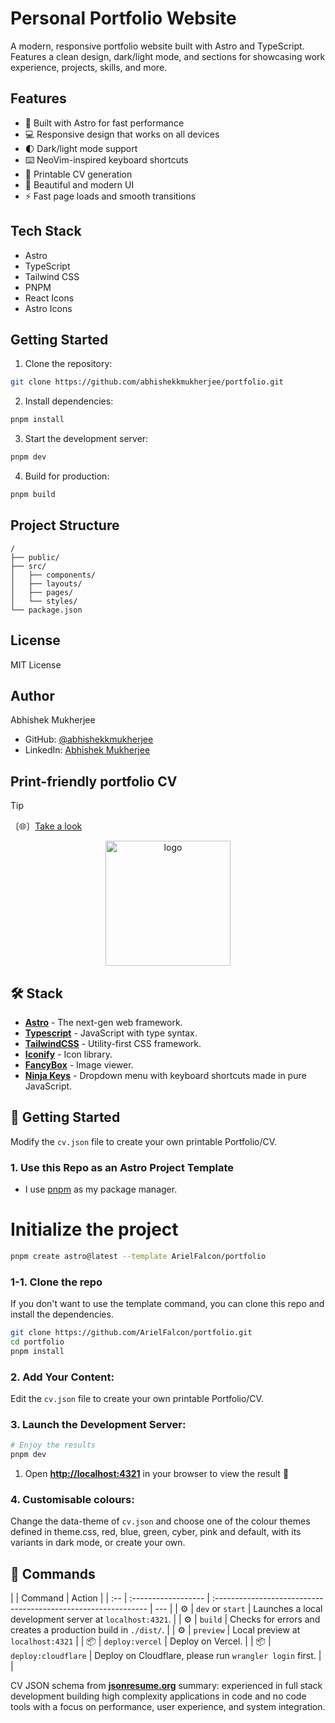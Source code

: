 # Personal Portfolio Website

A modern, responsive portfolio website built with Astro and TypeScript. Features a clean design, dark/light mode, and sections for showcasing work experience, projects, skills, and more.

## Features

- 🚀 Built with Astro for fast performance
- 💻 Responsive design that works on all devices
- 🌓 Dark/light mode support
- ⌨️ NeoVim-inspired keyboard shortcuts
- 📄 Printable CV generation
- 🎨 Beautiful and modern UI
- ⚡ Fast page loads and smooth transitions

## Tech Stack

- Astro
- TypeScript
- Tailwind CSS
- PNPM
- React Icons
- Astro Icons

## Getting Started

1. Clone the repository:

```bash
git clone https://github.com/abhishekkmukherjee/portfolio.git
```

2. Install dependencies:

```bash
pnpm install
```

3. Start the development server:

```bash
pnpm dev
```

4. Build for production:

```bash
pnpm build
```

## Project Structure

```
/
├── public/
├── src/
│   ├── components/
│   ├── layouts/
│   ├── pages/
│   └── styles/
└── package.json
```

## License

MIT License

## Author

Abhishek Mukherjee

- GitHub: [@abhishekkmukherjee](https://github.com/abhishekkmukherjee)
- LinkedIn: [Abhishek Mukherjee](https://www.linkedin.com/in/abhishek-mukherjee-a8811a19b/)

## Print-friendly portfolio CV

> [!TIP]
> 〔🌐〕[Take a look](#)

<p align = "center">
    <img src="public/astro-vim.png" alt="logo" width="200"/>
</p>

## 🛠️ Stack

- [**Astro**](https://astro.build/) - The next-gen web framework.
- [**Typescript**](https://www.typescriptlang.org/) - JavaScript with type syntax.
- [**TailwindCSS**](https://tailwindcss.com/) - Utility-first CSS framework.
- [**Iconify**](https://iconify.design/) - Icon library.
- [**FancyBox**](https://fancyapps.com/fancybox/3/) - Image viewer.
- [**Ninja Keys**](https://github.com/ssleptsov/ninja-keys) - Dropdown menu with keyboard shortcuts made in pure JavaScript.

## 🚀 Getting Started

Modify the `cv.json` file to create your own printable Portfolio/CV.

### 1. Use this Repo as an Astro Project Template

- I use [pnpm](https://pnpm.io/installation) as my package manager.

# Initialize the project

```bash
pnpm create astro@latest --template ArielFalcon/portfolio
```

### 1-1. Clone the repo

If you don't want to use the template command, you can clone this repo and install the dependencies.

```bash
git clone https://github.com/ArielFalcon/portfolio.git
cd portfolio
pnpm install
```

### 2. Add Your Content:

Edit the `cv.json` file to create your own printable Portfolio/CV.

### 3. Launch the Development Server:

```bash
# Enjoy the results
pnpm dev
```

1. Open [**http://localhost:4321**](http://localhost:4321/) in your browser to view the result 🚀

### 4. Customisable colours:

Change the data-theme of `cv.json` and choose one of the colour themes defined in theme.css, red, blue, green, cyber, pink and default, with its variants in dark mode, or create your own.

## 🧞 Commands

|     | Command             | Action                                                         |
| :-- | :------------------ | :------------------------------------------------------------- | --- |
| ⚙️  | `dev` or `start`    | Launches a local development server at `localhost:4321`.       |
| ⚙️  | `build`             | Checks for errors and creates a production build in `./dist/`. |
| ⚙️  | `preview`           | Local preview at `localhost:4321`                              |
| 📦  | `deploy:vercel`     | Deploy on Vercel.                                              |
| 📦  | `deploy:cloudflare` | Deploy on Cloudflare, please run `wrangler login` first.       |     |

CV JSON schema from [**jsonresume.org**](https://jsonresume.org/schema/)
summary: experienced in full stack development building high complexity applications in code and no code tools with a focus on performance, user experience, and system integration.
